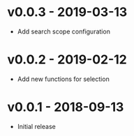 # v0.0.3 - 2019-03-13
- Add search scope configuration

# v0.0.2 - 2019-02-12
- Add new functions for selection

# v0.0.1 - 2018-09-13
- Initial release
